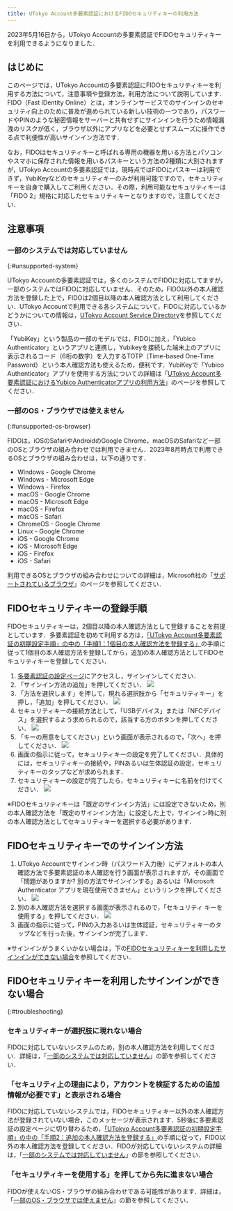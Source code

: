 ```yaml
---
title: UTokyo Account多要素認証におけるFIDOセキュリティキーの利用方法
---
```


<div class="box">2023年5月16日から，UTokyo Accountの多要素認証でFIDOセキュリティキーを利用できるようになりました．</div>

## はじめに

このページでは，UTokyo Accountの多要素認証にFIDOセキュリティキーを利用する方法について，注意事項や登録方法，利用方法について説明しています．FIDO（Fast IDentity Online）とは，オンラインサービスでのサインインのセキュリティ向上のために普及が進められている新しい技術の一つであり，パスワードやPINのような秘密情報をサーバーと共有せずにサインインを行うため情報漏洩のリスクが低く，ブラウザ以外にアプリなどを必要とせずスムーズに操作できる点で利便性が高いサインイン方法です．

なお，FIDOはセキュリティキーと呼ばれる専用の機器を用いる方法とパソコンやスマホに保存された情報を用いるパスキーという方法の2種類に大別されますが，UTokyo Accountの多要素認証では，現時点ではFIDOにパスキーは利用できず，YubiKeyなどのセキュリティキーのみが利用可能ですので，セキュリティキーを自身で購入してご利用ください．その際，利用可能なセキュリティキーは「FIDO 2」規格に対応したセキュリティキーとなりますので，注意してください．

## 注意事項

### 一部のシステムでは対応していません
{:#unsupported-system}

UTokyo Accountの多要素認証では，多くのシステムでFIDOに対応してますが，一部のシステムではFIDOに対応していません．そのため，FIDO以外の本人確認方法を登録した上で，FIDOは2個目以降の本人確認方法として利用してください．UTokyo Accountで利用できる各システムについて，FIDOに対応しているかどうかについての情報は，[UTokyo Account Service Directory](https://login.adm.u-tokyo.ac.jp/utokyoaccount/)を参照してください．

「YubiKey」という製品の一部のモデルでは，FIDOに加え，「Yubico Authenticator」というアプリと連携し，Yubikeyを接続した端末上のアプリに表示されるコード（6桁の数字）を入力するTOTP（Time-based One-Time Password）という本人確認方法も使えるため，便利です．YubiKeyで「Yubico Authenticator」アプリを使用する方法についての詳細は「[UTokyo Account多要素認証におけるYubico Authenticatorアプリの利用方法](../yubikey-totp/)」のページを参照してください．

### 一部のOS・ブラウザでは使えません
{:#unsupported-os-browser}

FIDOは，iOSのSafariやAndroidのGoogle Chrome，macOSのSafariなど一部のOSとブラウザの組み合わせでは利用できません．2023年8月時点で利用できるOSとブラウザの組み合わせは，以下の通りです．

- Windows - Google Chrome
- Windows - Microsoft Edge
- Windows - Firefox
- macOS - Google Chrome
- macOS - Microsoft Edge
- macOS - Firefox
- macOS - Safari
- ChromeOS - Google Chrome
- Linux - Google Chrome
- iOS - Google Chrome
- iOS - Microsoft Edge
- iOS - Firefox
- iOS - Safari

利用できるOSとブラウザの組み合わせについての詳細は，Microsoft社の「[サポートされているブラウザ](https://learn.microsoft.com/ja-jp/azure/active-directory/authentication/fido2-compatibility#supported-browsers)」のページを参照してください．

## FIDOセキュリティキーの登録手順

FIDOセキュリティキーは，2個目以降の本人確認方法として登録することを前提としています．多要素認証を初めて利用する方は，[「UTokyo Account多要素認証の初期設定手順」の中の「手順1：1個目の本人確認方法を登録する」](/utokyo_account/mfa/initial/#first)の手順に従って1個目の本人確認方法を登録してから，追加の本人確認方法としてFIDOセキュリティキーを登録してください．

1. [多要素認証の設定ページ](https://mysignins.microsoft.com/security-info)にアクセスし，サインインしてください．
2. 「サインイン方法の追加」を押してください．
![](add_signin_method.png)
3. 「方法を選択します」を押して，現れる選択肢から「セキュリティキー」を押し，「追加」を押してください．
![](select_security_key.png)
4. セキュリティキーの接続方法として，「USBデバイス」または「NFCデバイス」を選択するよう求められるので，該当する方のボタンを押してください．
![](select_connection_method.png)
5. 「キーの用意をしてください」という画面が表示されるので，「次へ」を押してください．
![](prepare_key.png)
6. 画面の指示に従って，セキュリティキーの設定を完了してください．具体的には，セキュリティキーの接続や，PINあるいは生体認証の設定，セキュリティキーのタップなどが求められます．
7. セキュリティキーの設定が完了したら，セキュリティキーに名前を付けてください．
![](name_security_key.png)

※FIDOセキュリティキーは「既定のサインイン方法」には設定できないため，別の本人確認方法を「既定のサインイン方法」に設定した上で，サインイン時に別の本人確認方法としてセキュリティキーを選択する必要があります．

## FIDOセキュリティキーでのサインイン方法

1. UTokyo Accountでサインイン時（パスワード入力後）にデフォルトの本人確認方法で多要素認証の本人確認を行う画面が表示されますが，その画面で「問題がありますか? 別の方法でサインインする」あるいは「Microsoft Authenticator アプリを現在使用できません」というリンクを押してください．
![](signin_other_method.png)
2. 別の本人確認方法を選択する画面が表示されるので，「セキュリティ キーを使用する」を押してください．
![](signin_security_key.png)
3. 画面の指示に従って，PINの入力あるいは生体認証，セキュリティキーのタップなどを行った後，サインインが完了します．

※サインインがうまくいかない場合は，下の[FIDOセキュリティキーを利用したサインインができない場合](#troubleshooting)を参照してください．

## FIDOセキュリティキーを利用したサインインができない場合
{:#troubleshooting}

### セキュリティキーが選択肢に現れない場合

FIDOに対応していないシステムのため，別の本人確認方法を利用してください．詳細は，「[一部のシステムでは対応していません](#unsupported-system)」の節を参照してください．

### 「セキュリティ上の理由により，アカウントを検証するための追加情報が必要です」と表示される場合

FIDOに対応していないシステムでは，FIDOセキュリティキー以外の本人確認方法が登録されていない場合，このメッセージが表示されます．5秒後に多要素認証の設定ページに切り替わるため，[「UTokyo Account多要素認証の初期設定手順」の中の「手順2：追加の本人確認方法を登録する」](/utokyo_account/mfa/initial#alternative)の手順に従って，FIDO以外の本人確認方法を登録してください．FIDOが対応していないシステムの詳細は，「[一部のシステムでは対応していません](#unsupported-system)」の節を参照してください．

### 「セキュリティキーを使用する」を押してから先に進まない場合

FIDOが使えないOS・ブラウザの組み合わせである可能性があります．詳細は，「[一部のOS・ブラウザでは使えません](#unsupported-os-browser)」の節を参照してください．
